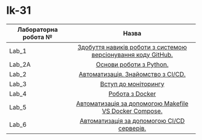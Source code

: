 # Ik-31

| Лабораторна робота № | Назва |
| ------------- |:------------------:| 
| Lab_1 |  [ Здобуття навиків роботи з системою версіонування коду GitHub. ](https://github.com/Vitalik-Khomiak/Vitalik_Khomiak_IK_31/blob/main/lab_1)  |
| Lab_2A |  [ Основи роботи з Python. ](https://github.com/Vitalik-Khomiak/Vitalik_Khomiak_IK_31/blob/main/lab_2a)  |
| Lab_2 |  [ Автоматизація. Знайомство з CI/CD. ](https://github.com/Vitalik-Khomiak/Vitalik_Khomiak_IK_31/blob/main/lab_2)  |
| Lab_3 |  [ Вступ до моніторингу ](https://github.com/Vitalik-Khomiak/Vitalik_Khomiak_IK_31/blob/main/lab_3)  |
| Lab_4 |  [ Робота з Docker ](https://github.com/Vitalik-Khomiak/Vitalik_Khomiak_IK_31/tree/main/lab_4) |
| Lab_5 |  [ Автоматизація за допомогою Makefile VS Docker Compose. ](https://github.com/Vitalik-Khomiak/Vitalik_Khomiak_IK_31/tree/main/lab_5)  |
| Lab_6 |  [ Автоматизація за допомогою CI/CD серверів. ](https://github.com/Vitalik-Khomiak/Vitalik_Khomiak_IK_31/tree/main/lab_6)  |
